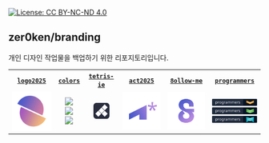 [![License: CC BY-NC-ND 4.0](https://img.shields.io/badge/License-CC_BY--NC--ND_4.0-lightgrey.svg)](https://creativecommons.org/licenses/by-nc-nd/4.0/)

## zer0ken/branding

개인 디자인 작업물을 백업하기 위한 리포지토리입니다.

<table>
    <!-- 1행 -->
    <tr>
        <th><a href="./logo2025/"><code>logo2025</code></a></th>
        <th><a href="./colors/"><code>colors</code></a></th>
        <th><a href="./tetris-ie/"><code>tetris-ie</code></a></th>
        <th><a href="./act2025/"><code>act2025</code></a></th>
        <th><a href="./8ollow-me/"><code>8ollow-me</code></a></th>
        <th><a href="./programmers/"><code>programmers</code></a></th>
    </tr>
    <tr>
        <td align=center><a href="./logo2025/"><img width="100" src="logo2025/logo2025-grad.png"></a></td>
        <td align=center>
            <a href="./colors/">
                <img src="https://img.shields.io/badge/zer0ken%20midnight-%23292d3e-292d3e">
                <br>
                <img src="https://img.shields.io/badge/Kyla%20Forget%20Me%20Not-%234959cc-4959cc">
                <br>
                <img src="https://img.shields.io/badge/Kyla%20Lilac-%23c18ee3-c18ee3">
            </a>
        </td>
        <td align=center><a href="./tetris-ie/"><img src="tetris-ie/icon.png"></a></td>
        <td align=center><a href="./act2025/"><img width="100" src="act2025/오리지널.png"></a></td>
        <td align=center><a href="./8ollow-me/"><img width="100" src="8ollow-me/투명.png"></a></td>
        <td align=center>
            <a href="./programmers/"><img width="100" src="https://raw.githubusercontent.com/zer0ken/programmers-badges/refs/heads/main/resources/skillcheck/starter.svg"></a>
            <br>
            <a href="./programmers/"><img width="100" src="https://raw.githubusercontent.com/zer0ken/programmers-badges/refs/heads/main/resources/skillcheck/beginner.svg"></a>
            <br>
            <a href="./programmers/"><img width="100" src="https://raw.githubusercontent.com/zer0ken/programmers-badges/refs/heads/main/resources/skillcheck/outlier.svg"></a>
        </td>
    </tr>
</table>

